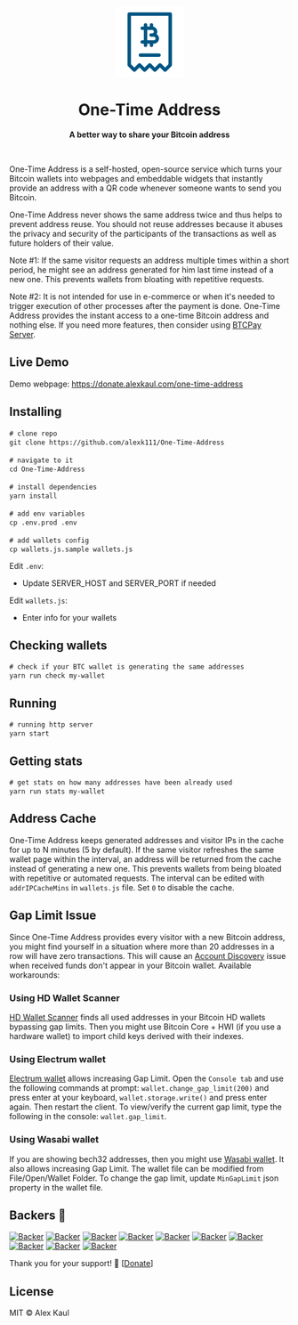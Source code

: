 <div align="center">
	<img src="media/logo.png" width="125" height="125">
	<h1>One-Time Address</h1>
	<p>
		<b>A better way to share your Bitcoin address</b>
	</p>
	<br>
</div>

One-Time Address is a self-hosted, open-source service which turns your Bitcoin wallets into webpages and embeddable widgets that instantly provide an address with a QR code whenever someone wants to send you Bitcoin.

One-Time Address never shows the same address twice and thus helps to prevent address reuse. You should not reuse addresses because it abuses the privacy and security of the participants of the transactions as well as future holders of their value.

Note #1: If the same visitor requests an address multiple times within a short period, he might see an address generated for him last time instead of a new one. This prevents wallets from bloating with repetitive requests.

Note #2: It is not intended for use in e-commerce or when it's needed to trigger execution of other processes after the payment is done. One-Time Address provides the instant access to a one-time Bitcoin address and nothing else. If you need more features, then consider using [BTCPay Server](https://github.com/btcpayserver/btcpayserver).

## Live Demo

Demo webpage: https://donate.alexkaul.com/one-time-address

## Installing

```
# clone repo
git clone https://github.com/alexk111/One-Time-Address

# navigate to it
cd One-Time-Address

# install dependencies
yarn install

# add env variables
cp .env.prod .env

# add wallets config
cp wallets.js.sample wallets.js
```

Edit ```.env```:

- Update SERVER_HOST and SERVER_PORT if needed

Edit ```wallets.js```:

- Enter info for your wallets

## Checking wallets

```
# check if your BTC wallet is generating the same addresses
yarn run check my-wallet
```

## Running

```
# running http server
yarn start
```

## Getting stats

```
# get stats on how many addresses have been already used
yarn run stats my-wallet
```

## Address Cache

One-Time Address keeps generated addresses and visitor IPs in the cache for up to N minutes (5 by default). If the same visitor refreshes the same wallet page within the interval, an address will be returned from the cache instead of generating a new one. This prevents wallets from being bloated with repetitive or automated requests. The interval can be edited with ```addrIPCacheMins``` in ```wallets.js``` file. Set ```0``` to disable the cache.

## Gap Limit Issue

Since One-Time Address provides every visitor with a new Bitcoin address, you might find yourself in a situation where more than 20 addresses in a row will have zero transactions. This will cause an [Account Discovery](https://github.com/bitcoin/bips/blob/master/bip-0044.mediawiki#account-discovery) issue when received funds don't appear in your Bitcoin wallet. Available workarounds:

### Using HD Wallet Scanner

[HD Wallet Scanner](https://github.com/alexk111/HD-Wallet-Scanner) finds all used addresses in your Bitcoin HD wallets bypassing gap limits. Then you might use Bitcoin Core + HWI (if you use a hardware wallet) to import child keys derived with their indexes.

### Using Electrum wallet

[Electrum wallet](https://www.electrum.org/) allows increasing Gap Limit. Open the ```Console tab``` and use the following commands at prompt: ```wallet.change_gap_limit(200)``` and press enter at your keyboard, ```wallet.storage.write()``` and press enter again. Then restart the client. To view/verify the current gap limit, type the following in the console: ```wallet.gap_limit```.

### Using Wasabi wallet

If you are showing bech32 addresses, then you might use [Wasabi wallet](https://wasabiwallet.io/). It also allows increasing Gap Limit. The wallet file can be modified from File/Open/Wallet Folder. To change the gap limit, update ```MinGapLimit``` json property in the wallet file.

## Backers 💝

[![Backer](https://mynode.alexkaul.com/gh-backer/top/0/avatar/60)](https://mynode.alexkaul.com/gh-backer/top/0/profile)
[![Backer](https://mynode.alexkaul.com/gh-backer/top/1/avatar/60)](https://mynode.alexkaul.com/gh-backer/top/1/profile)
[![Backer](https://mynode.alexkaul.com/gh-backer/top/2/avatar/60)](https://mynode.alexkaul.com/gh-backer/top/2/profile)
[![Backer](https://mynode.alexkaul.com/gh-backer/top/3/avatar/60)](https://mynode.alexkaul.com/gh-backer/top/3/profile)
[![Backer](https://mynode.alexkaul.com/gh-backer/top/4/avatar/60)](https://mynode.alexkaul.com/gh-backer/top/4/profile)
[![Backer](https://mynode.alexkaul.com/gh-backer/top/5/avatar/60)](https://mynode.alexkaul.com/gh-backer/top/5/profile)
[![Backer](https://mynode.alexkaul.com/gh-backer/top/6/avatar/60)](https://mynode.alexkaul.com/gh-backer/top/6/profile)
[![Backer](https://mynode.alexkaul.com/gh-backer/top/7/avatar/60)](https://mynode.alexkaul.com/gh-backer/top/7/profile)
[![Backer](https://mynode.alexkaul.com/gh-backer/top/8/avatar/60)](https://mynode.alexkaul.com/gh-backer/top/8/profile)
[![Backer](https://mynode.alexkaul.com/gh-backer/top/9/avatar/60)](https://mynode.alexkaul.com/gh-backer/top/9/profile)

Thank you for your support! 🙌 [[Donate](https://mynode.alexkaul.com/gh-donate)]

## License

MIT © Alex Kaul
